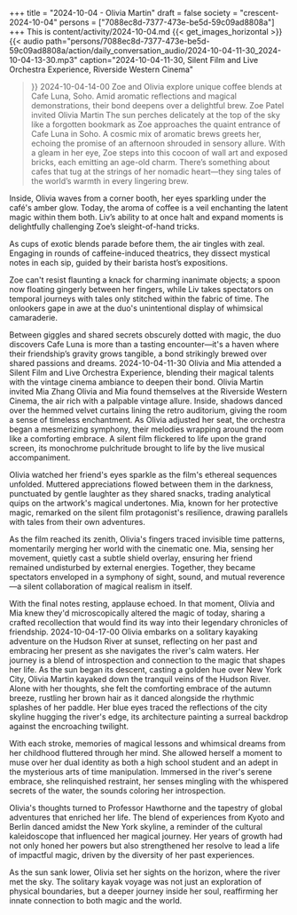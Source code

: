 +++
title = "2024-10-04 - Olivia Martin"
draft = false
society = "crescent-2024-10-04"
persons = ["7088ec8d-7377-473e-be5d-59c09ad8808a"]
+++
This is content/activity/2024-10-04.md
{{< get_images_horizontal >}}
{{< audio
    path="persons/7088ec8d-7377-473e-be5d-59c09ad8808a/action/daily_conversation_audio/2024-10-04-11-30_2024-10-04-13-30.mp3" 
    caption="2024-10-04-11-30, Silent Film and Live Orchestra Experience, Riverside Western Cinema"
>}}
2024-10-04-14-00
Zoe and Olivia explore unique coffee blends at Cafe Luna, Soho. Amid aromatic reflections and magical demonstrations, their bond deepens over a delightful brew.
Zoe Patel invited Olivia Martin
The sun perches delicately at the top of the sky like a forgotten bookmark as Zoe approaches the quaint entrance of Cafe Luna in Soho. A cosmic mix of aromatic brews greets her, echoing the promise of an afternoon shrouded in sensory allure. With a gleam in her eye, Zoe steps into this cocoon of wall art and exposed bricks, each emitting an age-old charm. There’s something about cafes that tug at the strings of her nomadic heart—they sing tales of the world’s warmth in every lingering brew.

Inside, Olivia waves from a corner booth, her eyes sparkling under the café's amber glow. Today, the aroma of coffee is a veil enchanting the latent magic within them both. Liv’s ability to at once halt and expand moments is delightfully challenging Zoe’s sleight-of-hand tricks.

As cups of exotic blends parade before them, the air tingles with zeal. Engaging in rounds of caffeine-induced theatrics, they dissect mystical notes in each sip, guided by their barista host’s expositions.

Zoe can't resist flaunting a knack for charming inanimate objects; a spoon now floating gingerly between her fingers, while Liv takes spectators on temporal journeys with tales only stitched within the fabric of time. The onlookers gape in awe at the duo's unintentional display of whimsical camaraderie.

Between giggles and shared secrets obscurely dotted with magic, the duo discovers Cafe Luna is more than a tasting encounter—it's a haven where their friendship’s gravity grows tangible, a bond strikingly brewed over shared passions and dreams.
2024-10-04-11-30
Olivia and Mia attended a Silent Film and Live Orchestra Experience, blending their magical talents with the vintage cinema ambiance to deepen their bond.
Olivia Martin invited Mia Zhang
Olivia and Mia found themselves at the Riverside Western Cinema, the air rich with a palpable vintage allure. Inside, shadows danced over the hemmed velvet curtains lining the retro auditorium, giving the room a sense of timeless enchantment. As Olivia adjusted her seat, the orchestra began a mesmerizing symphony, their melodies wrapping around the room like a comforting embrace. A silent film flickered to life upon the grand screen, its monochrome pulchritude brought to life by the live musical accompaniment.

Olivia watched her friend's eyes sparkle as the film's ethereal sequences unfolded. Muttered appreciations flowed between them in the darkness, punctuated by gentle laughter as they shared snacks, trading analytical quips on the artwork's magical undertones. Mia, known for her protective magic, remarked on the silent film protagonist's resilience, drawing parallels with tales from their own adventures.

As the film reached its zenith, Olivia's fingers traced invisible time patterns, momentarily merging her world with the cinematic one. Mia, sensing her movement, quietly cast a subtle shield overlay, ensuring her friend remained undisturbed by external energies. Together, they became spectators enveloped in a symphony of sight, sound, and mutual reverence—a silent collaboration of magical realism in itself.

With the final notes resting, applause echoed. In that moment, Olivia and Mia knew they'd microscopically altered the magic of today, sharing a crafted recollection that would find its way into their legendary chronicles of friendship.
2024-10-04-17-00
Olivia embarks on a solitary kayaking adventure on the Hudson River at sunset, reflecting on her past and embracing her present as she navigates the river's calm waters. Her journey is a blend of introspection and connection to the magic that shapes her life.
As the sun began its descent, casting a golden hue over New York City, Olivia Martin kayaked down the tranquil veins of the Hudson River. Alone with her thoughts, she felt the comforting embrace of the autumn breeze, rustling her brown hair as it danced alongside the rhythmic splashes of her paddle. Her blue eyes traced the reflections of the city skyline hugging the river's edge, its architecture painting a surreal backdrop against the encroaching twilight.

With each stroke, memories of magical lessons and whimsical dreams from her childhood fluttered through her mind. She allowed herself a moment to muse over her dual identity as both a high school student and an adept in the mysterious arts of time manipulation. Immersed in the river's serene embrace, she relinquished restraint, her senses mingling with the whispered secrets of the water, the sounds coloring her introspection.

Olivia's thoughts turned to Professor Hawthorne and the tapestry of global adventures that enriched her life. The blend of experiences from Kyoto and Berlin danced amidst the New York skyline, a reminder of the cultural kaleidoscope that influenced her magical journey. Her years of growth had not only honed her powers but also strengthened her resolve to lead a life of impactful magic, driven by the diversity of her past experiences.

As the sun sank lower, Olivia set her sights on the horizon, where the river met the sky. The solitary kayak voyage was not just an exploration of physical boundaries, but a deeper journey inside her soul, reaffirming her innate connection to both magic and the world.
